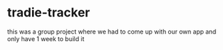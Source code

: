 # tradie-tracker
this was a group project where we had to come up with our own app and only have 1 week to build it
